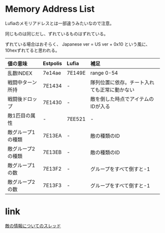# Memory Address List #

Lufiaのメモリアドレスとは一部違うみたいなので注意。

同じものは同じだし、ずれているものはずれている。

ずれている場合はおそらく、 Japanese ver = US ver + 0x10 という風に、 10hexずれてると思われる。


|値の意味|Estpolis|Lufia|補足|
|:-----------|:-------|:----|:-----|
|乱数INDEX|7e14ae|7E149E|range 0-54|
|戦闘中ターン所持|7E1434|- |隊列位置に依存。チート入れても正常に動かない|
|戦闘後ドロップ|7E1430|- |敵を倒した時点でアイテムのIDが入る|
|敵1匹目の属性|- |7EE521 |- |
|敵グループ1の種類|7E13EA|- |敵の種類のID|
|敵グループ2の種類|7E13EB|- |敵の種類のID|
|敵グループ1の数|7E13F2|- |グループをすべて倒すと-1|
|敵グループ2の数|7E13F3|- |グループをすべて倒すと-1|


# link #

[敵の情報についてのスレッド](http://www.gamefaqs.com/boards/588452-lufia-and-the-fortress-of-doom/55054206)